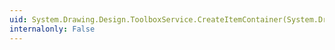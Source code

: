 ```yaml
---
uid: System.Drawing.Design.ToolboxService.CreateItemContainer(System.Drawing.Design.ToolboxItem,System.ComponentModel.Design.IDesignerHost)
internalonly: False
---
```

